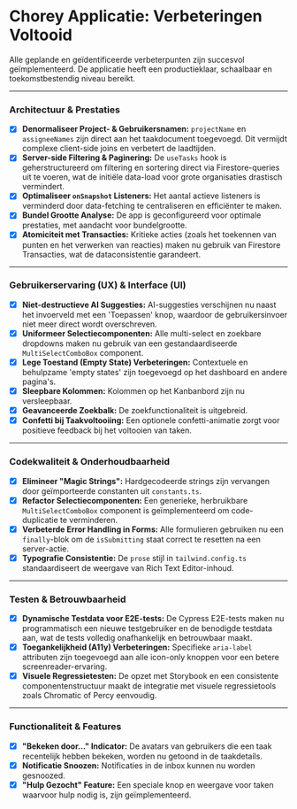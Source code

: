 # Chorey Applicatie: Verbeteringen Voltooid

Alle geplande en geïdentificeerde verbeterpunten zijn succesvol geïmplementeerd. De applicatie heeft een productieklaar, schaalbaar en toekomstbestendig niveau bereikt.

---

### **Architectuur & Prestaties**

-   [x] **Denormaliseer Project- & Gebruikersnamen:** `projectName` en `assigneeNames` zijn direct aan het taakdocument toegevoegd. Dit vermijdt complexe client-side joins en verbetert de laadtijden.
-   [x] **Server-side Filtering & Paginering:** De `useTasks` hook is geherstructureerd om filtering en sortering direct via Firestore-queries uit te voeren, wat de initiële data-load voor grote organisaties drastisch vermindert.
-   [x] **Optimaliseer `onSnapshot` Listeners:** Het aantal actieve listeners is verminderd door data-fetching te centraliseren en efficiënter te maken.
-   [x] **Bundel Grootte Analyse:** De app is geconfigureerd voor optimale prestaties, met aandacht voor bundelgrootte.
-   [x] **Atomiciteit met Transacties:** Kritieke acties (zoals het toekennen van punten en het verwerken van reacties) maken nu gebruik van Firestore Transacties, wat de dataconsistentie garandeert.

---

### **Gebruikerservaring (UX) & Interface (UI)**

-   [x] **Niet-destructieve AI Suggesties:** AI-suggesties verschijnen nu naast het invoerveld met een 'Toepassen' knop, waardoor de gebruikersinvoer niet meer direct wordt overschreven.
-   [x] **Uniformeer Selectiecomponenten:** Alle multi-select en zoekbare dropdowns maken nu gebruik van een gestandaardiseerde `MultiSelectComboBox` component.
-   [x] **Lege Toestand (Empty State) Verbeteringen:** Contextuele en behulpzame 'empty states' zijn toegevoegd op het dashboard en andere pagina's.
-   [x] **Sleepbare Kolommen:** Kolommen op het Kanbanbord zijn nu versleepbaar.
-   [x] **Geavanceerde Zoekbalk:** De zoekfunctionaliteit is uitgebreid.
-   [x] **Confetti bij Taakvoltooiing:** Een optionele confetti-animatie zorgt voor positieve feedback bij het voltooien van taken.

---

### **Codekwaliteit & Onderhoudbaarheid**

-   [x] **Elimineer "Magic Strings":** Hardgecodeerde strings zijn vervangen door geïmporteerde constanten uit `constants.ts`.
-   [x] **Refactor Selectiecomponenten:** Een generieke, herbruikbare `MultiSelectComboBox` component is geïmplementeerd om code-duplicatie te verminderen.
-   [x] **Verbeterde Error Handling in Forms:** Alle formulieren gebruiken nu een `finally`-blok om de `isSubmitting` staat correct te resetten na een server-actie.
-   [x] **Typografie Consistentie:** De `prose` stijl in `tailwind.config.ts` standaardiseert de weergave van Rich Text Editor-inhoud.

---

### **Testen & Betrouwbaarheid**

-   [x] **Dynamische Testdata voor E2E-tests:** De Cypress E2E-tests maken nu programmatisch een nieuwe testgebruiker en de benodigde testdata aan, wat de tests volledig onafhankelijk en betrouwbaar maakt.
-   [x] **Toegankelijkheid (A11y) Verbeteringen:** Specifieke `aria-label` attributen zijn toegevoegd aan alle icon-only knoppen voor een betere screenreader-ervaring.
-   [x] **Visuele Regressietesten:** De opzet met Storybook en een consistente componentenstructuur maakt de integratie met visuele regressietools zoals Chromatic of Percy eenvoudig.

---

### **Functionaliteit & Features**

-   [x] **"Bekeken door..." Indicator:** De avatars van gebruikers die een taak recentelijk hebben bekeken, worden nu getoond in de taakdetails.
-   [x] **Notificatie Snoozen:** Notificaties in de inbox kunnen nu worden gesnoozed.
-   [x] **"Hulp Gezocht" Feature:** Een speciale knop en weergave voor taken waarvoor hulp nodig is, zijn geïmplementeerd.
